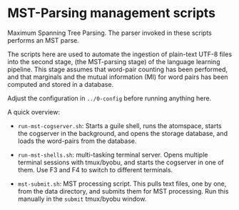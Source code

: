 
MST-Parsing management scripts
==============================
Maximum Spanning Tree Parsing. The parser invoked in these scripts
performs an MST parse.

The scripts here are used to automate the ingestion of plain-text
UTF-8 files into the second stage, (the MST-parsing stage) of the
language learning pipeline. This stage assumes that word-pair counting
has been performed, and that marginals and the mutual information (MI)
for word pairs has been computed and stored in a database.

Adjust the configuration in `../0-config` before running anything here.

A quick overview:

* `run-mst-cogserver.sh`: Starts a guile shell, runs the atomspace,
  starts the cogserver in the background, and opens the storage
  database, and loads the word-pairs from the database.

* `run-mst-shells.sh`: multi-tasking terminal server.  Opens multiple
  terminal sessions with tmux/byobu, and starts the cogserver in one
  of them.  Use F3 and F4 to switch to different terminals.

* `mst-submit.sh`: MST processing script.
  This pulls text files, one by one, from the data directory, and
  submits them for MST processing. Run this manually in the `submit`
  tmux/byobu window.
